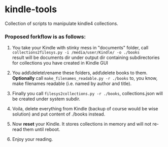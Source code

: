 # kindle-tools
Collection of scripts to manipulate kindle4 collections.

### Proposed forkflow is as follows:

1. You take your Kindle with stinky mess in "documents" folder, call ```collections2filesys.py -i /media/user/Kindle/ -o ./books```  
result will be documents dir under output dir containing subdirectories for collections you have created in Kindle GUI

1. You add\delete\rename these folders, add\delete books to them. **Optionally** call ```make_filenames_readable.py -r ./books``` to, you know, make filenames readable (i.e. named by author and title).

1. Finally you call ```filesys2collections.py -r ./books```, collections.json will be created under system subdir.

1. Voila, delete everything from Kindle (backup of course would be wise solution) and put content of ./books instead. 

1. Now **reset** your Kindle. It stores collections in memory and will not re-read them until reboot.

1. Enjoy your reading.
